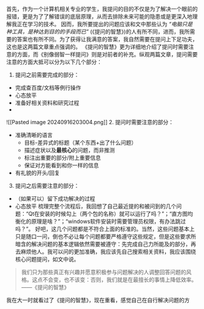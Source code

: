 首先，作为一个计算机相关专业的学生，我提问的目的不仅是为了解决一个眼前的报错，更是为了了解错误的底层原理，从而去排除未来可能的隐患或是更深入地理解我正在学习的技术。 因而，我所要提出的问题应该和文中那些认为 *“电脑只是种工具，是种达到目的的手段而已”* (《提问的智慧》)的人有所不同，进而，我所需要的答案也有所不同。为了获得让我满意的答案，我自然需要在提问上下足功夫，这也是这两篇文章重点强调的。
《提问的智慧》更为详细地介绍了提问时需要注意的方面，而《别像弱智一样提问》则是对前者的补充。纵观两篇文章，提问需要注意的方面大抵可以分为以下几个部分：
1. 提问之前需要完成的部分：
- 完成查百度/文档等例行操作
- 心态放平
- 准备好相关资料和研究过程
- 
![[Pasted image 20240916203004.png]]
2. 提问时需要注意的部分：
- 准确清晰的语言
	- 目标-差异式的标题（某个东西+出了什么问题）
	- 描述症状以及**最核心**的问题，而非推测
	- 标注出重要的部分/附上重要信息
	- 保证对方能看到和你一样的信息
- 有礼貌的开头/回复
3. 提问之后需要注意的部分：
- （如果可以）留下成功解决的过程
- 心态放平
梳理完整个流程后，我回想了自己最近提的和被问到的几个问题：“Qt在安装的时候勾上（两个包的名称）就可以运行了吗？”；“直方图均衡化的原理是啥？”；“windows软件安装时需要管理员权限，有办法跳过吗？”。
好吧，这几个问题都是不符合上面的标准的。当然，这些问题基本上只是随口一问，倒也不必让每个问题都要严格遵守这些规定，但是这些要求所暗含的解决问题的基本逻辑依然需要被遵守：先完成自己力所能及的部分，再去麻烦他人。我可以问的更加准确，我应该先自己搜索相关资料，我应该围绕核心问题提问，如文中说。
>我们只为那些真正有兴趣并愿意积极参与问题解决的人调整回答问题的风格。这点不会变，也不该变：否则，我们就是在最擅长的事情上降低效率。
>——《提问的智慧》

我在大一时就看过了《提问的智慧》，现在重看，感觉自己在自行解决问题的方


